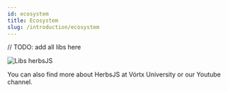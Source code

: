 ```yaml
---
id: ecosystem
title: Ecosystem
slug: /introduction/ecosystem
---
```


// TODO: add all libs here

![Libs herbsJS](/img/herbsjs_libs.png)

You can also find more about HerbsJS at Vórtx University or our Youtube channel.